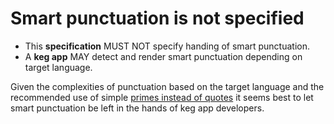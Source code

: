 # Smart punctuation is not specified

* This **specification** MUST NOT specify handing of smart punctuation.
* A **keg app** MAY detect and render smart punctuation depending on target language.

Given the complexities of punctuation based on the target language and the recommended use of simple [primes instead of quotes](../103) it seems best to let smart punctuation be left in the hands of keg app developers.
